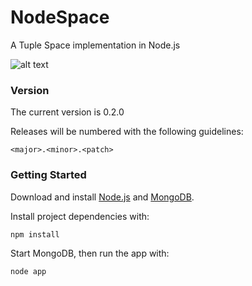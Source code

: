 NodeSpace
=========

A Tuple Space implementation in Node.js

![alt text](http://chrisjh.bitbucket.org/nodespace/img/architecture.PNG "Architecture")

### Version

The current version is 0.2.0

Releases will be numbered with the following guidelines:
	
`<major>.<minor>.<patch>`

### Getting Started

Download and install [Node.js](http://www.nodejs.org) and [MongoDB](http://mongodb.org).

Install project dependencies with:

`npm install`

Start MongoDB, then run the app with:

`node app`